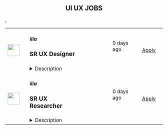 <div align="center"><h2>UI UX JOBS</h2></div><table><tr>
                <td width="100" height="100" rowspan="2">
                    <img src="https://avatars.githubusercontent.com/u/35933823?s=200&v=4" width="38px" height="auto">
                </td>
                <td width="300">
                    <h5>ília</h5>
                    <h3>SR UX Designer </h3>
                </td>
                <td width="300">
                    <code></code>
                </td>
                <td width="200">
                <text>0 days ago</text>
                </td>
                <td width="100" rowspan="2">
                <a href="https://job-boards.greenhouse.io/ilia/jobs/5473192004" align="right" target="_blank">Apply</a>
                </td>
            </tr>
            <tr>
                <td colspan="3">
                <details><summary>Description</summary>
                &lt;p&gt;Aqui na ília nossas vagas estão sempre abertas para todas as pessoas e não se restringem quanto a gênero, etnia, orientação sexual, fatores sociais, condições físicas ou intelectuais (PCD) etc. Incentivamos a candidatura de integrantes de todos os grupos minoritários!&lt;/p&gt;
&lt;h3&gt;&lt;strong&gt;Sobre a ília&lt;/strong&gt;&lt;/h3&gt;
&lt;p&gt;Somos especialistas em tecnologia, dados e design, impulsionando a transformação digital de grandes players do mercado há mais de 10 anos, nos setores financeiro, seguros e mobilidade. Com mais de 450 profissionais, estamos presentes no Brasil e Europa, atendendo aos mercados da América Latina, Europa e América do Norte, desenvolvendo produtos digitais de alta qualidade e com foco em resultados de negócios. Somos uma equipe inovadora, criativa e apaixonada por tecnologia.&amp;nbsp;&lt;/p&gt;
&lt;p&gt;Certificada pelo 5° ano consecutivo como Great Place to work aqui na ília acreditamos que pessoas mudam o mundo, e investimos nelas. Nossas awesome deliveries são feitas de pessoas para pessoas, afinal awesome people make awesome deliveries!&amp;nbsp;&lt;/p&gt;
&lt;p&gt;#Vempraília!&lt;/p&gt;
&lt;h3&gt;&lt;strong&gt;Sobre a vaga:&lt;/strong&gt;&lt;/h3&gt;
&lt;p&gt;Estamos em busca de um&amp;nbsp;&lt;strong&gt;UX Designer Sr.&lt;/strong&gt; talentoso e experiente para ajudar &amp;nbsp;na evolução do nosso Design System. O candidato ideal terá um histórico comprovado na construção e implementação de Design Systems eficazes, além de uma forte capacidade de colaboração com equipes multidisciplinares. Será responsável por criar diretrizes, componentes e padrões que garantam a consistência e a excelência na experiência do usuário em todos os nossos produtos digitais.&lt;/p&gt;
&lt;h3&gt;Responsabilidades:&amp;nbsp;&lt;/h3&gt;
&lt;ul&gt;
&lt;li&gt;Colaborar com a evolução e manutenção do nosso Design System, garantindo que ele atenda às necessidades de todos os produtos.&lt;/li&gt;
&lt;li&gt;Colaborar com equipes de produto, desenvolvimento e marketing para integrar componentes do Design System em novas soluções e atualizações.&lt;/li&gt;
&lt;li&gt;Criar, documentar e manter componentes reutilizáveis, padrões de design e diretrizes de estilo.&lt;/li&gt;
&lt;li&gt;Elaborar documentações detalhadas e acessíveis do Design System, garantindo que todos os stakeholders possam utilizá-lo de forma eficaz.&lt;/li&gt;
&lt;li&gt;Conduzir workshops e sessões de co-design para envolver as partes interessadas e coletar feedback sobre o Design System.&lt;/li&gt;
&lt;li&gt;Realizar treinamentos para equipes sobre como utilizar o Design System, promovendo uma cultura de design consistente dentro da organização.&lt;/li&gt;
&lt;li&gt;Realizar pesquisas de usuário e testes de usabilidade para validar e otimizar componentes e diretrizes existentes.&lt;/li&gt;
&lt;li&gt;Ficar atualizado sobre as melhores práticas de design e tendências do setor para garantir que nosso Design System permaneça relevante e inovador.&lt;/li&gt;
&lt;/ul&gt;
&lt;h3&gt;&lt;strong&gt;Requisitos:&amp;nbsp;&lt;/strong&gt;&lt;/h3&gt;
&lt;ul&gt;
&lt;li&gt;Graduação em Design Gráfico, Design de Interação, Design de Produto ou área relacionada.&lt;/li&gt;
&lt;li&gt;Mínimo de 5 anos de experiência em UX Design, e pelo menos 2 anos com foco específico em Design Systems.&lt;/li&gt;
&lt;li&gt;Experiência prática na construção ou evolução de um Design System em projetos anteriores.&lt;/li&gt;
&lt;li&gt;Sólido conhecimento em ferramentas de design (ex: Figma, Sketch, Adobe XD) e prototipagem.&lt;/li&gt;
&lt;li&gt;Habilidades de comunicação excepcionais, com a capacidade de explicar conceitos de design de forma clara e envolvente.&lt;/li&gt;
&lt;li&gt;Habilidade de escrita e capacidade de síntese, essencial para a criação de documentações e diretrizes.&lt;/li&gt;
&lt;li&gt;Capacidade de trabalhar de forma colaborativa em um ambiente dinâmico e ágil.&lt;/li&gt;
&lt;/ul&gt;
&lt;h3&gt;Diferenciais:&amp;nbsp;&lt;/h3&gt;
&lt;ul&gt;
&lt;li&gt;Experiência com desenvolvimento front-end ou conhecimento de tecnologias (Android, IOS, React e Flutter)&lt;/li&gt;
&lt;li&gt;Familiaridade com metodologias ágeis e práticas de design centradas no usuário.&lt;/li&gt;
&lt;li&gt;Contribuições para comunidades de design ou publicações relacionadas ao Design System.&lt;/li&gt;
&lt;/ul&gt;
&lt;h3&gt;&lt;strong&gt;Benefícios e Incentivos:&lt;/strong&gt;&lt;/h3&gt;
&lt;p&gt;Nossa contratação é CLT- 40h semanais com jornada flexível, sendo executada 100% de forma remota. Os benefícios da ília são pensados para proporcionar uma experiência AWESOME para cada ílian, abaixo você encontra os benefícios de forma resumida. #vempraília&lt;/p&gt;
&lt;p&gt;&lt;em&gt;Para Saúde e bem-estar:&lt;/em&gt;&lt;/p&gt;
&lt;ul&gt;
&lt;li&gt;Plano de Saúde e Odontológico SulAmérica extensivo a dependentes;&lt;/li&gt;
&lt;li&gt;Vale Alimentação/Refeição em cartão fléxivel Picpay benefícios&amp;nbsp;&lt;/li&gt;
&lt;li&gt;Seguro de Vida;&lt;/li&gt;
&lt;li&gt;Auxílio Home-Office em cartão fléxivel Picpay benefícios;&lt;/li&gt;
&lt;li&gt;Wellhub (Gympass)&lt;/li&gt;
&lt;li&gt;TotalPass&lt;/li&gt;
&lt;/ul&gt;
&lt;p&gt;&lt;em&gt;Para o seu Desenvolvimento:&lt;/em&gt;&lt;/p&gt;
&lt;ul&gt;
&lt;li&gt;ília University: Universidade Corporativa com mais de 20 mil cursos disponíveis para desenvolvimento pessoal e profissional;&lt;/li&gt;
&lt;li&gt;Language Academy: Escola de idiomas para ílians;&lt;/li&gt;
&lt;li&gt;í-talks e Chapter: Momentos e cerimônias em que o time compartilha práticas, estudos, projetos e ideias. Nas chapters ainda se reúnem pessoas com skills similares para compartilhamento de ideias, práticas e experiências;&lt;/li&gt;
&lt;/ul&gt;
&lt;p&gt;&lt;em&gt;Gostamos de ir além no cuidado com as nossas pessoas, então dispomos também de alguns benefícios não convencionais:&amp;nbsp;&lt;/em&gt;&lt;/p&gt;
&lt;ul&gt;
&lt;li&gt;Plano de Saúde PET- Guapeco&amp;nbsp;&lt;/li&gt;
&lt;li&gt;BYOD- Alugamos o seu notebook pessoal te pagando um valor mensal para que você o use, mas disponibilizamos também máquinas de trabalho para ílians. Você quem decide!&lt;/li&gt;
&lt;li&gt;Seu Niver, seu bolo!&lt;/li&gt;
&lt;li&gt;Seu Networking Vale Prêmio- Programa de premiação a indicação de novos funcionários.&lt;/li&gt;
&lt;/ul&gt;
                </details>
                </td>
            </tr>,<tr>
                <td width="100" height="100" rowspan="2">
                    <img src="https://avatars.githubusercontent.com/u/35933823?s=200&v=4" width="38px" height="auto">
                </td>
                <td width="300">
                    <h5>ília</h5>
                    <h3>SR UX Researcher </h3>
                </td>
                <td width="300">
                    <code></code>
                </td>
                <td width="200">
                <text>0 days ago</text>
                </td>
                <td width="100" rowspan="2">
                <a href="https://job-boards.greenhouse.io/ilia/jobs/5473185004" align="right" target="_blank">Apply</a>
                </td>
            </tr>
            <tr>
                <td colspan="3">
                <details><summary>Description</summary>
                &lt;p&gt;Aqui na ília nossas vagas estão sempre abertas para todas as pessoas e não se restringem quanto a gênero, etnia, orientação sexual, fatores sociais, condições físicas ou intelectuais (PCD) etc. Incentivamos a candidatura de integrantes de todos os grupos minoritários!&lt;/p&gt;
&lt;h3&gt;&lt;strong&gt;Sobre a ília&lt;/strong&gt;&lt;/h3&gt;
&lt;p&gt;Somos especialistas em tecnologia, dados e design, impulsionando a transformação digital de grandes players do mercado há mais de 10 anos, nos setores financeiro, seguros e mobilidade. Com mais de 450 profissionais, estamos presentes no Brasil e Europa, atendendo aos mercados da América Latina, Europa e América do Norte, desenvolvendo produtos digitais de alta qualidade e com foco em resultados de negócios. Somos uma equipe inovadora, criativa e apaixonada por tecnologia.&amp;nbsp;&lt;/p&gt;
&lt;p&gt;Certificada pelo 5° ano consecutivo como Great Place to work aqui na ília acreditamos que pessoas mudam o mundo, e investimos nelas. Nossas awesome deliveries são feitas de pessoas para pessoas, afinal awesome people make awesome deliveries!&amp;nbsp;&lt;/p&gt;
&lt;p&gt;#Vempraília!&lt;/p&gt;
&lt;h3&gt;&lt;strong&gt;Sobre a vaga:&lt;/strong&gt;&lt;/h3&gt;
&lt;ul&gt;
&lt;li&gt;Estamos em busca de um&amp;nbsp;&lt;strong&gt;UX Researcher Sr.&lt;/strong&gt; altamente qualificado para se juntar à nossa equipe. O candidato ideal terá uma vasta experiência em design de serviços e desenvolvimento de produtos digitais, com um forte conhecimento dos mercados financeiros. Será responsável por conduzir pesquisas profundas que informarão o design e o desenvolvimento de soluções inovadoras para nossos clientes.&lt;/li&gt;
&lt;/ul&gt;
&lt;h3&gt;Responsabilidades:&amp;nbsp;&lt;/h3&gt;
&lt;ul&gt;
&lt;li&gt;Conduzir pesquisas qualitativas e quantitativas para entender as necessidades e comportamentos dos usuários.&lt;/li&gt;
&lt;li&gt;Planejar e executar estudos de usabilidade, entrevistas, testes A/B e outros métodos de pesquisa em design.&lt;/li&gt;
&lt;li&gt;Colaborar com equipes de design, produto e desenvolvimento para garantir que as descobertas de pesquisa sejam integradas ao processo de design.&lt;/li&gt;
&lt;li&gt;Analisar dados de pesquisa e apresentar resultados de forma clara e convincente para stakeholders.&lt;/li&gt;
&lt;li&gt;Desenvolver e atualizar personas, jornadas do usuário e outros artefatos de pesquisa que ajudem a guiar o design de serviços.&lt;/li&gt;
&lt;li&gt;Manter-se atualizado com as tendências do mercado financeiro e melhores práticas em pesquisa de UX.&lt;/li&gt;
&lt;/ul&gt;
&lt;h3&gt;&lt;strong&gt;Requisitos:&amp;nbsp;&lt;/strong&gt;&lt;/h3&gt;
&lt;ul&gt;
&lt;li&gt;Graduação em Design, Psicologia, Antropologia, Pesquisa de Mercado ou área relacionada.&lt;/li&gt;
&lt;li&gt;Mínimo de 5 anos de experiência em UX Research, com foco em design de serviços e produtos digitais.&lt;/li&gt;
&lt;li&gt;Experiência comprovada em mercados financeiros e compreensão das necessidades dos usuários nesse setor.&lt;/li&gt;
&lt;li&gt;Conhecimento sólido em métodos e técnicas de pesquisa em design, incluindo pesquisa qualitativa e quantitativa.&lt;/li&gt;
&lt;li&gt;Habilidades de comunicação excepcionais, tanto escritas quanto verbais.&lt;/li&gt;
&lt;li&gt;Capacidade de trabalhar de forma colaborativa em um ambiente dinâmico e ágil.&lt;/li&gt;
&lt;/ul&gt;
&lt;h3&gt;&lt;strong&gt;Benefícios e Incentivos:&lt;/strong&gt;&lt;/h3&gt;
&lt;p&gt;Nossa contratação é CLT- 40h semanais com jornada flexível, sendo executada 100% de forma remota. Os benefícios da ília são pensados para proporcionar uma experiência AWESOME para cada ílian, abaixo você encontra os benefícios de forma resumida. #vempraília&lt;/p&gt;
&lt;p&gt;&lt;em&gt;Para Saúde e bem-estar:&lt;/em&gt;&lt;/p&gt;
&lt;ul&gt;
&lt;li&gt;Plano de Saúde e Odontológico SulAmérica extensivo a dependentes;&lt;/li&gt;
&lt;li&gt;Vale Alimentação/Refeição em cartão flexível Picpay benefícios&amp;nbsp;&lt;/li&gt;
&lt;li&gt;Seguro de Vida;&lt;/li&gt;
&lt;li&gt;Auxílio Home-Office em cartão flexível Picpay benefícios;&lt;/li&gt;
&lt;li&gt;Wellhub (Gympass)&lt;/li&gt;
&lt;li&gt;TotalPass&lt;/li&gt;
&lt;/ul&gt;
&lt;p&gt;&lt;em&gt;Para o seu Desenvolvimento:&lt;/em&gt;&lt;/p&gt;
&lt;ul&gt;
&lt;li&gt;ília University: Universidade Corporativa com mais de 20 mil cursos disponíveis para desenvolvimento pessoal e profissional;&lt;/li&gt;
&lt;li&gt;Language Academy: Escola de idiomas para ílians;&lt;/li&gt;
&lt;li&gt;í-talks e Chapter: Momentos e cerimônias em que o time compartilha práticas, estudos, projetos e ideias. Nas chapters ainda se reúnem pessoas com skills similares para compartilhamento de ideias, práticas e experiências;&lt;/li&gt;
&lt;/ul&gt;
&lt;p&gt;&lt;em&gt;Gostamos de ir além no cuidado com as nossas pessoas, então dispomos também de alguns benefícios não convencionais:&amp;nbsp;&lt;/em&gt;&lt;/p&gt;
&lt;ul&gt;
&lt;li&gt;Plano de Saúde PET- Guapeco&amp;nbsp;&lt;/li&gt;
&lt;li&gt;BYOD- Alugamos o seu notebook pessoal te pagando um valor mensal para que você o use, mas disponibilizamos também máquinas de trabalho para ílians. Você quem decide!&lt;/li&gt;
&lt;li&gt;Seu Niver, seu bolo!&lt;/li&gt;
&lt;li&gt;Seu Networking Vale Prêmio- Programa de premiação a indicação de novos funcionários.&lt;/li&gt;
&lt;/ul&gt;
                </details>
                </td>
            </tr></table>